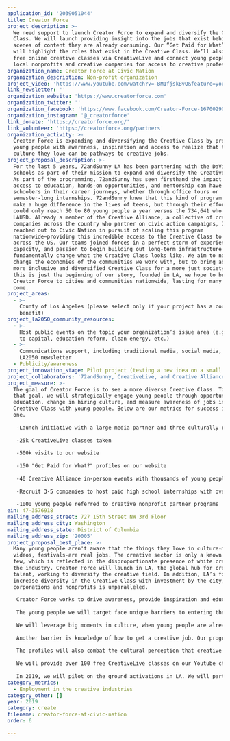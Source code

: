 ```yaml
---
application_id: '2039051044'
title: Creator Force
project_description: >-
  We need support to launch Creator Force to expand and diversify the Creative
  Class. We will launch providing insight into the jobs that exist behind the
  scenes of content they are already consuming. Our “Get Paid for What” feature
  will highlight the roles that exist in the Creative Class. We’ll also provide
  free online creative classes via CreativeLive and connect young people to
  local nonprofits and creative companies for access to creative professionals.
organization_name: Creator Force at Civic Nation
organization_description: Non-profit organization
project_video: 'https://www.youtube.com/watch?v=-BM1fjskBvQ&feature=youtu.be'
link_newsletter: ''
organization_website: 'https://www.creatorforce.com'
organization_twitter: ''
organization_facebook: 'https://www.facebook.com/Creator-Force-1670029099675606/'
organization_instagram: '@_creatorforce'
link_donate: 'https://creatorforce.org/'
link_volunteer: 'https://creatorforce.org/partners'
organization_activity: >-
  Creator Force is expanding and diversifying the Creative Class by providing
  young people with awareness, inspiration and access to realize that the
  culture they love can be pathways to creative jobs.
project_proposal_description: >-
  For the last 5 years, 72andSunny LA has been partnering with the DaVinci
  schools as part of their mission to expand and diversify the Creative Class.
  As part of the programming, 72andSunny has seen firsthand the impact that
  access to education, hands-on opportunities, and mentorship can have on high
  schoolers in their career journeys, whether through office tours or
  semester-long internships. 72andSunny knew that this kind of program could
  make a huge difference in the lives of teens, but through their efforts, they
  could only reach 50 to 80 young people a year versus the 734,641 who live in
  LAUSD. Already a member of the Creative Alliance, a collective of creative
  companies across the country who partner on civic action campaigns, 72andSunny
  reached out to Civic Nation in pursuit of scaling this program
  nationwide—providing this incredible access to the Creative Class to teens
  across the US. Our teams joined forces in a perfect storm of experience,
  capacity, and passion to begin building out long-term infrastructure to
  fundamentally change what the Creative Class looks like. We aim to not only
  change the economies of the communities we work with, but to bring about a
  more inclusive and diversified Creative Class for a more just society. While
  this is just the beginning of our story, founded in LA, we hope to bring
  Creator Force to cities and communities nationwide, lasting for many years to
  come.
project_areas:
  - >-
    County of Los Angeles (please select only if your project has a countywide
    benefit)
project_la2050_community_resources:
  - >-
    Host public events on the topic your organization’s issue area (e.g. access
    to capital, education reform, clean energy, etc.) 
  - >-
    Communications support, including traditional media, social media, and
    LA2050 newsletter
  - Publicity/awareness
project_innovation_stage: Pilot project (testing a new idea on a small scale to prove feasibility)
project_collaborators: '72andSunny, CreativeLive, and Creative Alliance'
project_measure: >-
  The goal of Creator Force is to see a more diverse Creative Class. To reach
  that goal, we will strategically engage young people through opportunities for
  education, change in hiring culture, and measure awareness of jobs in the
  Creative Class with young people. Below are our metrics for success in year
  one. 
   
   -Launch initiative with a large media partner and three culturally relevant brand partners to reach millions of young people across social media 
   
   -25k CreativeLive classes taken
   
   -500k visits to our website
   
   -150 "Get Paid for What?" profiles on our website 
   
   -40 Creative Alliance in-person events with thousands of young people
   
   -Recruit 3-5 companies to host paid high school internships with over 25 young people
   
   -1000 young people referred to creative nonprofit partner programs
ein: 47-3576918
mailing_address_street: 727 15th Street NW 3rd Floor
mailing_address_city: Washington
mailing_address_state: District of Columbia
mailing_address_zip: '20005'
project_proposal_best_place: >-
  Many young people aren't aware that the things they love in culture-memes,
  videos, festivals-are real jobs. The creative sector is only a known option to
  few, which is reflected in the disproportionate presence of white creatives in
  the industry. Creator Force will launch in LA, the global hub for creative
  talent, working to diversify the creative field. In addition, LA’s focus to
  increase diversity in the Creative Class with investment by the city,
  corporations and nonprofits is unparalleled. 
   
   Creator Force works to drive awareness, provide inspiration and education about jobs in the Creative Class to 16-19 year olds in communities with gender and race underrepresentation in the Creative Class. These youth have never known a time without internet and mobile phones. Knowing that, we will engage them first online, specifically on social media where, on average, they login over 100 times a day. 
   
   The young people we will target face unique barriers to entering the Creative Class - first being awareness that these jobs exist. Teens’ knowledge and awareness is heavily influenced by their community- parents, teachers and friends. 81% of LA’s 800,000 young people (ages 10 to 24) are nonwhite but 44% of LA’s Creative Class is White. This demographic imbalance implies there is limited likelihood of exposure to people in the Creative Class for young people of color. 
   
   We will leverage big moments in culture, when young people are already paying attention, to create content that drives awareness around the jobs that go into creating tentpole events and festivals, producing the next blockbuster, dropping a new design collaboration, and more. This content will be promoted organically and with large media partners.
   
   Another barrier is knowledge of how to get a creative job. Our program “Get Paid for What?” shows young people the pathways to the Creative Class which profiles of real creatives, from interns to CEOs. 
   
   The profiles will also combat the cultural perception that creative jobs are not stable and reliable. Contrarily, the Creative Class accounts for 50% of wages and 30% of jobs nationally. In California, that is $227.8 billion annually. The profiles will highlight the economic freedom these jobs provide.
   
   We will provide over 100 free CreativeLive classes on our Youtube channel ranging from Adobe Suite, lighting for film, and more. 
   
   In 2019, we will pilot on the ground activations in LA. We will partner with creative companies to open their offices for tours, workshops, and panels to help young people visualize themselves working at these companies. We will also highlight opportunities with LA nonprofits focused on the creative fields on our website and social channels. This will further connect young people with hands-on, in-person opportunities to build their skills. In 2020, we will pilot a paid high school internship programs with 3-5 creative companies built off the program of 72andSunny and the Da Vinci Schools.
category_metrics:
  - Employment in the creative industries
category_other: []
year: 2019
category: create
filename: creator-force-at-civic-nation
order: 6

---
```

